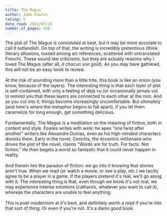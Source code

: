 ```yaml
---
title: The Magus
author: John Fowles
rating: 5
date_read: 2013/07/19
number_of_pages: 656
---
```


The plot of The Magus is convoluted at best, but it may be more accurate to call it outlandish. On top of that, the writing is incredibly pretentious (think literary allusions, tossed among art references, scattered with untranslated French). These sound like criticisms, but they are actually reasons why I loved The Magus (after all, <i>à chacun son goût</i>). As you may have gathered, this will not be an easy book to review.<br/><br/>At the risk of sounding more than a little trite, this book is like an onion (you know, because of the layers). The interesting thing is that each layer of plot is self-contained, with only a feeling of déjà vu (or occasionally jamais vu) to remind you that these layers are connected to each other at the root. And as you cut into it, things become increasingly uncomfortable. But ultimately (and here's where the metaphor begins to fall apart), if you let them caramelize for long enough, get something delicious.<br/><br/>Fundamentally, The Magus is a meditation on the meaning of fiction, both in content and style. Fowles writes with wink: he apes "one twist after another" writers like Alexandre Dumas, even as his high-minded characters dismiss them. Early in the novel, Conchis, the eccentric millionaire who drives the plot of the novel, claims "Words are for truth. For facts. Not fiction." He then begets a world so fantastic that it could never happen in reality.<br/><br/>And therein lies the paradox of fiction: we go into it knowing that stories aren't true. When we read (or watch a movie, or see a play, etc.) we tacitly agree to be a player in a game. If the players pretend it's real, we'll go along with it. The interesting thing is that, even though we know it's not real, we may experience intense emotions (catharsis, whatever you want to call it), whereas the characters are unable to feel anything.<br/><br/>This is post-modernism at it's best, and definitely worth a read if you're into that sort of thing. Or even if you're not. It's a damn good book.